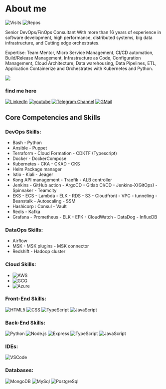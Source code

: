 # About me

![Visits](https://badges.pufler.dev/visits/ahmadalibagheri/ahmadalibagheri)
![Repos](https://badges.pufler.dev/repos/ahmadalibagheri)


Senior DevOps/FinOps Consultant With more than 16 years of experience in software development, high performance, distributed systems, big data infrastructure, and Cutting edge orchestrates.

Expertise: Team Mentor, Micro Service Management, CI/CD automation, Build/Release Management, Infrastructure as Code, Configuration Management, Cloud Architecture, Data warehousing, Data Pipelines, ETL, Application Containerize and Orchestrates with Kubernetes and Python.

<!-- ![Stats](https://github-readme-stats.vercel.app/api?username=ahmadalibagheri&include_all_commits=true&theme=merko) -->
  <img src="https://github-readme-stats.vercel.app/api?username=ahmadalibagheri&show_icons=true&theme=dark"/> 



### find me here

[![LinkedIn](https://img.shields.io/badge/linkedin-%230077B5.svg?style=for-the-badge&logo=linkedin&logoColor=white)](https://www.linkedin.com/in/ahmadali-bagheri)
[![youtube](https://img.shields.io/badge/youtube-f0f0f0?&style=for-the-badge&logo=youtube&logoColor=white&color=ea4335)](https://www.youtube.com/channel/UCve--OvdZ5YROq4BEKyedCw/featured)
[![Telegram Channel](https://img.shields.io/badge/Channel-f0f0f0?&style=for-the-badge&logoColor=white&logo=telegram)](https://t.me/DevOpsHobbies) 
[![GMail](https://img.shields.io/badge/gmail-f0f0f0?&style=for-the-badge&logo=gmail&logoColor=white&color=ea4335)](mailto:ahmadalibagheri2010@gmail.com)


## Core Competencies and Skills

### DevOps Skills:

- Bash - Python
- Ansible - Puppet
- Terraform - Cloud Formation - CDKTF (Typescript)
- Docker - DockerCompose
- Kubernetes - CKA - CKAD - CKS
- Helm Package manager
- Istio - Kiali - Jeager
- Kong API management - Traefik - ALB controller
- Jenkins - GitHub action - ArgoCD - Gitlab CI/CD - Jenkins-X(GitOps) - Spinnaker - Teamcity
- EKS - ECS - Lambda - ELK - RDS - S3 - Cloudfront - VPC - tunneling - Beanstalk - Autoscaling - SSM
- Hashicorp : Consul - Vault
- Redis - Kafka
- Grafana - Prometheus - ELK - EFK - CloudWatch - DataDog - InfluxDB

### DataOps Skills:

- Airflow
- MSK - MSK plugins - MSK connector
- Redshift - Hadoop cluster

### Cloud Skills:

- ![AWS](https://img.shields.io/badge/-AWS-000?&logo=amazon&logoColor=yello)
- ![GCG](https://img.shields.io/badge/-GCG-000?&logo=google&logoColor=E34F26)
- ![Azure](https://img.shields.io/badge/-Azure-000?&logo=Microsoft&logoColor=blue)

### Front-End Skills:

![HTML5](https://img.shields.io/badge/-HTML5-000?&logo=html5&logoColor=E34F26)
![CSS](https://img.shields.io/badge/-CSS-000?&logo=css3&logoColor=1572B6)
![TypeScript](https://img.shields.io/badge/-TypeScript-000?&logo=TypeScript&logoColor=007ACC)
![JavaScript](https://img.shields.io/badge/-JavaScript-000?&logo=JavaScript&logoColor=ddc508)

### Back-End Skills:

![Python](https://img.shields.io/badge/-Python-000?&logo=Python&logoColor=2231A2)
![Node.js](https://img.shields.io/badge/-Node-000?&logo=node.js)
![Express](https://img.shields.io/badge/-Express-000?&logo=Express&logoColor=4479A1)
![TypeScript](https://img.shields.io/badge/-TypeScript-000?&logo=TypeScript&logoColor=007ACC)
![JavaScript](https://img.shields.io/badge/-JavaScript-000?&logo=JavaScript&logoColor=ddc508)

### IDEs:

![VSCode](https://img.shields.io/badge/-VSCode-000?&logo=Visual%20Studio%20Code&logoColor=007ACC)

### Databases:

![MongoDB](https://img.shields.io/badge/-MongoDB-000?&logo=mongodb&logoColor=47A248)
![MySql](https://img.shields.io/badge/-MySql-000?&logo=MySQL&logoColor=4479A1)
![PostgreSql](https://img.shields.io/badge/-PostgreSql-000?&logo=postgresql&logoColor=336791)

